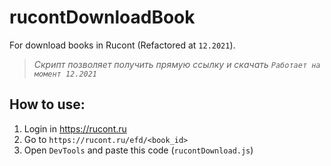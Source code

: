 # rucontDownloadBook
For download books in Rucont (Refactored at `12.2021`).
> *Скрипт позволяет получить прямую ссылку и скачать `Работает на момент 12.2021`*
## How to use:
1. Login in https://rucont.ru
2. Go to `https://rucont.ru/efd/<book_id>`
3. Open `DevTools` and paste this code (`rucontDownload.js`)
